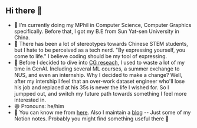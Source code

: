 ## Hi there 👋

<!--
**HoytXU/HoytXU** is a ✨ _special_ ✨ repository because its `README.md` (this file) appears on your GitHub profile.

Here are some ideas to get you started:

- 🔭 I’m currently working on ...
- 🌱 I’m currently learning ...
- 👯 I’m looking to collaborate on ...
- 🤔 I’m looking for help with ...
- 💬 Ask me about ...
- 📫 How to reach me: ...
- 😄 Pronouns: ...
- ⚡ Fun fact: ...
-->

- 🌱 I’m currently doing my MPhil in Computer Science, Computer Graphics specifically. Before that, I got my B.E from Sun Yat-sen University in China.  
- 🧠 There has been a lot of stereotypes towards Chinese STEM students, but I hate to be perceived as a tech nerd. "By expressing yourself, you come to life." I believe coding should be my tool of expressing.   
- 💬 Before I decided to dive into [CG reseach](https://hoytxu.me/cg-research-map/), I used to waste a lot of my time in GenAI. Including several ML courses, a summer exchange to NUS, and even an internship. Why I decided to make a change? Well, after my intership I feel that an over-work dataset engineer who'll lose his job and replaced at his 35s is never the life I wished for. So I jumpped out, and switch my future path towards something I feel more interested in.
- 😄 Pronouns: he/him  
- 📝 You can know me from [here](https://hoytxu.me). Also I maintain a [blog](https://blog.hoytxu.me/) -- Just some of my Notion notes. Probably you might find something useful there 👀
